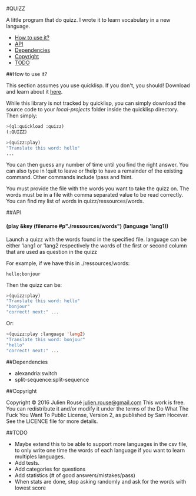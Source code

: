 #QUIZZ


A little program that do quizz. I wrote it to learn vocabulary in a new language.


* [How to use it?](#how-to-use-it?)
* [API](#api)
* [Dependencies](#dependencies)
* [Copyright](#copyright)
* [TODO](#todo)


##How to use it?

This section assumes you use quicklisp. If you don't, you should! Download and learn about it [here](https://www.quicklisp.org/beta/).

While this library is not tracked by quicklisp, you can simply download the source code to your *local-projects* folder inside the quicklisp directory. Then simply:  
```lisp
>(ql:quickload :quizz)
(:QUIZZ)

>(quizz:play)
"Translate this word: hello"
...

```

You can then guess any number of time until you find the right answer.
You can also type in !quit to leave or !help to have a remainder of the existing command. Other commands include !pass and !hint.

You must provide the file with the words you want to take the quizz on.
The words must be in a file with comma separated value to be read correctly.
You can find my list of words in quizz/ressources/words.


##API

#### (play &key (filename #p"./ressources/words") (language 'lang1))	
     
Launch a quizz with the words found in the specified file.
language can be either 'lang1 or 'lang2 respectively the words of 
the first or second column that are used as question in the quizz

For example, if we have this in ./ressources/words:
```
hello;bonjour
```

Then the quizz can be:
```lisp
>(quizz:play) 
"Translate this word: hello"
"bonjour"
"correct! next:" ...
```

Or:
```lisp
>(quizz:play :language 'lang2)
"Translate this word: bonjour"
"hello"
"correct! next:" ...
```

##Dependencies

* alexandria:switch
* split-sequence:split-sequence

##Copyright

Copyright © 2016 Julien Rousé <julien.rouse@gmail.com>
This work is free. You can redistribute it and/or modify it under the
terms of the Do What The Fuck You Want To Public License, Version 2,
as published by Sam Hocevar. See the LICENCE file for more details.

##TODO

* Maybe extend this to be able to support more languages in the csv file, to only write one time the words of each language if you want to learn multiples languages.
* Add tests.
* Add categories for questions
* Add statistics (# of good answers/mistakes/pass)
* When stats are done, stop asking randomly and ask for the words with lowest score 